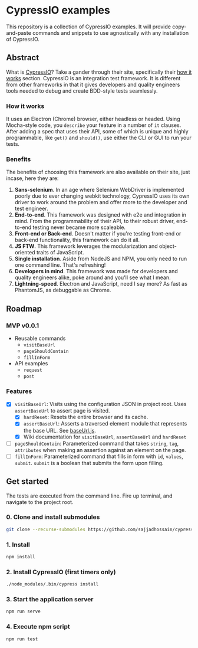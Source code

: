 # CypressIO examples

This repository is a collection of CypressIO examples. It will provide copy-and-paste commands and snippets to use agnostically with any installation of CypressIO.

## Abstract
What is [CypressIO](https://www.cypress.io)? Take a gander through their site, specifically their [how it works](https://www.cypress.io/how-it-works/) section. CypressIO is an integration test framework. It is different from other frameworks in that it gives developers and quality engineers tools needed to debug and create BDD-style tests seamlessly.

### How it works
It uses an Electron (Chrome) browser, either headless or headed. Using Mocha-style code, you `describe` your feature in a number of `it` clauses. After adding a spec that uses their API, some of which is unique and highly programmable, like `get()` and `should()`, use either the CLI or GUI to run your tests.

### Benefits
The benefits of choosing this framework are also available on their site, just incase, here they are:

1. **Sans-selenium**. In an age where Selenium WebDriver is implemented poorly due to ever changing webkit technology, CypressIO uses its own driver to work around the problem and offer more to the developer and test engineer.
2. **End-to-end**. This framework was designed with e2e and integration in mind. From the programmability of their API, to their robust driver, end-to-end testing never became more scaleable.
3. **Front-end or Back-end**. Doesn't matter if you're testing front-end or back-end functionality, this framework can do it all.
4. **JS FTW**. This framework leverages the modularization and object-oriented traits of JavaScript.
5. **Single installation**. Aside from NodeJS and NPM, you only need to run one command line. That's refreshing!
6. **Developers in mind**. This framework was made for developers and quality engineers alike, poke around and you'll see what I mean.
7. **Lightning-speed**. Electron and JavaScript, need I say more? As fast as PhantomJS, as debuggable as Chrome.

## Roadmap

### MVP v0.0.1

- Reusable commands
    - `visitBaseUrl`
    - `pageShouldContain`
    - `fillInForm`
- API examples
    - `request`
    - `post`

### Features

- [x] `visitBaseUrl`: Visits using the configuration JSON in project root. Uses `assertBaseUrl` to assert page is visited.
    - [x] `hardReset`: Resets the entire browser and its cache.
    - [x] `assertBaseUrl`: Asserts a traversed element module that represents the base URL. See [baseUrl.js](./cypress/fixtures/test-application/elements/baseUrl.js).
    - [x] Wiki documentation for `visitBaseUrl`, `assertBaseUrl` and `hardReset`
- [ ] `pageShouldContain`: Parameterized command that takes `string`, `tag`, `attributes` when making an assertion against an element on the page.
- [ ] `fillInForm`: Parameterized command that fills in form with `id`, `values`, `submit`. `submit` is a boolean that submits the form upon filling.

## Get started
The tests are executed from the command line. Fire up terminal, and navigate to the project root.

### 0. Clone and install submodules

```sh
git clone --recurse-submodules https://github.com/sajjadhossain/cypressio-examples.git
```

### 1. Install

```sh
npm install
```

### 2. Install CypressIO (first timers only)

```sh
./node_modules/.bin/cypress install
```

### 3. Start the application server

```sh
npm run serve
```

### 4. Execute npm script

```sh
npm run test
```
